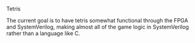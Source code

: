 Tetris

The current goal is to have tetris somewhat functional through the FPGA and SystemVerilog, making almost all of the game logic in SystemVerilog rather than a language like C.
